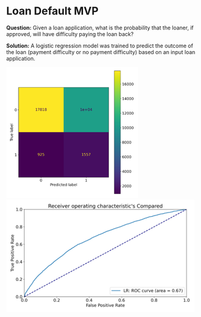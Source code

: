 # Loan Default MVP

**Question:**  Given a loan application, what is the probability that the loaner, if approved, will have difficulty paying the loan back?

**Solution:**  A logistic regression model was trained to predict the outcome of the loan (payment difficulty or no payment difficulty) based on an input loan
application.

<div>
<img src="https://github.com/john-lassetter/Metis_Projects/blob/main/Classification/baseline_confusion_matrix.png" width="350px"/>
<img src="https://github.com/john-lassetter/Metis_Projects/blob/main/Classification/baseline_roc_curve.png" width="500px"/>
</div>


